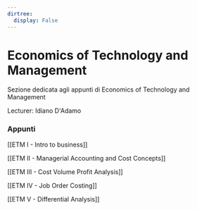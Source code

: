 ```yaml
---
dirtree:
  display: False
---
```


# Economics of Technology and Management

Sezione dedicata agli appunti di Economics of Technology and Management

Lecturer: Idiano D'Adamo

### Appunti

[[ETM I - Intro to business]]

[[ETM II - Managerial Accounting and Cost Concepts]]

[[ETM III - Cost Volume Profit Analysis]]

[[ETM IV - Job Order Costing]]

[[ETM V - Differential Analysis]]
